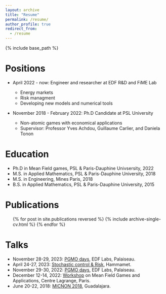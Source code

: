```yaml
---
layout: archive
title: "Resume"
permalink: /resume/
author_profile: true
redirect_from:
  - /resume
---
```


{% include base_path %}

Positions
======
* April 2022 - now: Engineer and researcher at EDF R&D and FiME Lab
  * Energy markets
  * Risk managment
  * Developing new models and numerical tools

* November 2018 - February 2022: Ph.D Candidate at PSL University
  * Non-atomic games with economical applications
  * Supervisor: Professor Yves Achdou, Guillaume Carlier, and Daniela Tonon
  
Education
======
* Ph.D in Mean Field games, PSL & Paris-Dauphine Univsersity, 2022 
* M.S. in Applied Mathematics, PSL & Paris-Dauphine University, 2018
* M.S. in Engineering, Mines Paris, 2018
* B.S. in Applied Mathematics, PSL & Paris-Dauphine University, 2015

Publications
======
  <ul>{% for post in site.publications reversed %}
    {% include archive-single-cv.html %}
  {% endfor %}</ul>
  
Talks
======
* November 28-29, 2023: <a href="https://fondation-hadamard.fr/fr/programmes/les-programmes-thematiques/home/pgmo-days/">PGMO days</a>, EDF Labs, Palaiseau. 
* April 24-27, 2023: <a href="https://sites.google.com/view/workshophammamet/home">Stochastic control & Risk</a>, Hammamet.
* November 29-30, 2022: <a href="https://fondation-hadamard.fr/fr/programmes/les-programmes-thematiques/home/pgmo-days/">PGMO days</a>, EDF Labs, Palaiseau.
* December 12-14, 2022: <a href="https://www.mfg-and-applications.fr/homepage">Workshop</a> on Mean Field Games and Applications, Centre Lagrange, Paris.
* June 20-22, 2018: <a href="https://micnon2018.org/">MICNON 2018</a>, Guadalajara.

